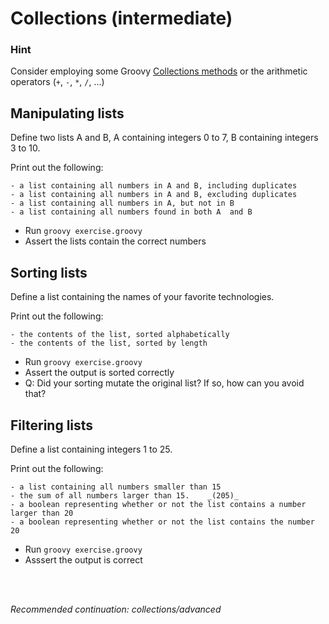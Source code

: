 # Collections (intermediate)

### Hint

Consider employing some Groovy [Collections methods](http://docs.groovy-lang.org/latest/html/groovy-jdk/java/util/Collection.html) or the arithmetic operators (`+`, `-`, `*`, `/`, ...)

## Manipulating lists

Define two lists A and B, A containing integers 0 to 7, B containing integers 3 to 10.

Print out the following:

    - a list containing all numbers in A and B, including duplicates
    - a list containing all numbers in A and B, excluding duplicates
    - a list containing all numbers in A, but not in B
    - a list containing all numbers found in both A  and B

- Run `groovy exercise.groovy`
- Assert the lists contain the correct numbers

## Sorting lists

Define a list containing the names of your favorite technologies.

Print out the following:

    - the contents of the list, sorted alphabetically
    - the contents of the list, sorted by length

- Run `groovy exercise.groovy`
- Assert the output is sorted correctly
- Q: Did your sorting mutate the original list? If so, how can you avoid that?

## Filtering lists

Define a list containing integers 1 to 25.

Print out the following:

    - a list containing all numbers smaller than 15
    - the sum of all numbers larger than 15.    _(205)_
    - a boolean representing whether or not the list contains a number larger than 20
    - a boolean representing whether or not the list contains the number 20

- Run `groovy exercise.groovy`
- Asssert the output is correct

<br>
<br>

_Recommended continuation: *collections/advanced*_
